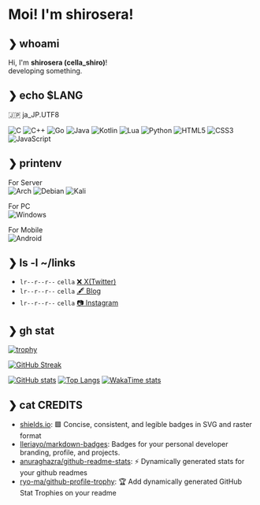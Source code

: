 # Moi! I'm shirosera!

## ❯ whoami

Hi, I'm **shirosera (cella_shiro)**!  
developing something.

## ❯ echo $LANG

🇯🇵 ja_JP.UTF8  

![C](https://img.shields.io/badge/c-%2300599C.svg?style=for-the-badge&logo=c&logoColor=white)
![C++](https://img.shields.io/badge/c++-%2300599C.svg?style=for-the-badge&logo=c%2B%2B&logoColor=white)
![Go](https://img.shields.io/badge/go-%2300ADD8.svg?style=for-the-badge&logo=go&logoColor=white)
![Java](https://img.shields.io/badge/java-%23ED8B00.svg?style=for-the-badge&logo=openjdk&logoColor=white)
![Kotlin](https://img.shields.io/badge/kotlin-%237F52FF.svg?style=for-the-badge&logo=kotlin&logoColor=white)
![Lua](https://img.shields.io/badge/lua-%232C2D72.svg?style=for-the-badge&logo=lua&logoColor=white)
![Python](https://img.shields.io/badge/python-3670A0?style=for-the-badge&logo=python&logoColor=ffdd54)
![HTML5](https://img.shields.io/badge/html5-%23E34F26.svg?style=for-the-badge&logo=html5&logoColor=white)
![CSS3](https://img.shields.io/badge/css3-%231572B6.svg?style=for-the-badge&logo=css3&logoColor=white)
![JavaScript](https://img.shields.io/badge/javascript-%23323330.svg?style=for-the-badge&logo=javascript&logoColor=%23F7DF1E)

## ❯ printenv

For Server  
![Arch](https://img.shields.io/badge/Arch%20Linux-1793D1?logo=arch-linux&logoColor=fff&style=for-the-badge)
![Debian](https://img.shields.io/badge/Debian-D70A53?style=for-the-badge&logo=debian&logoColor=white)
![Kali](https://img.shields.io/badge/Kali-268BEE?style=for-the-badge&logo=kalilinux&logoColor=white)
  
For PC  
![Windows](https://img.shields.io/badge/Windows-0078D6?style=for-the-badge&logo=windows&logoColor=white)

For Mobile  
![Android](https://img.shields.io/badge/Android-3DDC84?style=for-the-badge&logo=android&logoColor=white)

## ❯ ls -l ~/links

- `lr--r--r--` `cella` [❌ X(Twitter)](https://twitter.com/cella_shiro)
- `lr--r--r--` `cella` [🖋️ Blog]()
- `lr--r--r--` `cella` [📷 Instagram](https://instagram.com/)

## ❯ gh stat
[![trophy](https://github-profile-trophy.vercel.app/?username=shirosera&theme=onedar)](https://github.com/ryo-ma/github-profile-trophy)
  
[![GitHub Streak](https://streak-stats.demolab.com/?user=shirosera&theme=dark)](https://git.io/streak-stats)
  
[![GitHub stats](https://github-readme-stats.vercel.app/api?username=shirosera&theme=algolia&count_private=true&show_icons=true&include_all_commits=true&show=reviews,discussions_started,discussions_answered,prs_merged,prs_merged_percentage&rank_icon=default)](https://github.com/anuraghazra/github-readme-stats)
[![Top Langs](https://github-readme-stats.vercel.app/api/top-langs/?username=shirosera&layout=compact&theme=algolia&exclude_repo=old-blog&size_weight=0.5&langs_count=20&count_weight=0.5&count_private=true&show_icons=true)](https://github.com/anuraghazra/github-readme-stats)
[![WakaTime stats](https://github-readme-stats.vercel.app/api/wakatime?username=shirosera&theme=algolia&layout=compact)](https://github.com/anuraghazra/github-readme-stats)


## ❯ cat CREDITS

- [shields.io](https://github.com/badges/shields): 🟩 Concise, consistent, and legible badges in SVG and raster format
- [Ileriayo/markdown-badges](https://github.com/Ileriayo/markdown-badges): Badges for your personal developer branding, profile, and projects.
- [anuraghazra/github-readme-stats](https://github.com/anuraghazra/github-readme-stats): ⚡ Dynamically generated stats for your github readmes
- [ryo-ma/github-profile-trophy](https://github.com/ryo-ma/github-profile-trophy): 🏆 Add dynamically generated GitHub Stat Trophies on your readme

